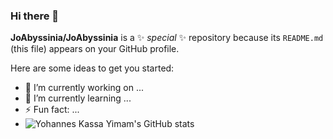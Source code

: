 ### Hi there 👋

**JoAbyssinia/JoAbyssinia** is a ✨ _special_ ✨ repository because its `README.md` (this file) appears on your GitHub profile.

Here are some ideas to get you started:

- 🔭 I’m currently working on ...
- 🌱 I’m currently learning ...
- ⚡ Fun fact: ...
- ![Yohannes Kassa Yimam's GitHub stats](https://github-readme-stats.vercel.app/api?username=joAbyssinia&theme=dark&show_icons=true)
